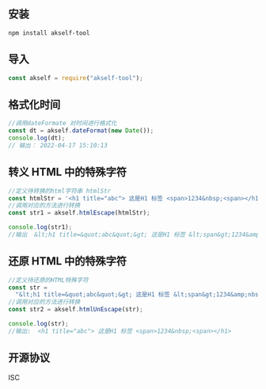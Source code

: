 ## 安装

```
npm install akself-tool

```

## 导入

```js
const akself = require("akself-tool");
```

## 格式化时间

```js
//调用dateFormate 对时间进行格式化
const dt = akself.dateFormat(new Date());
console.log(dt);
// 输出： 2022-04-17 15:10:13
```

## 转义 HTML 中的特殊字符

```js
//定义待转换的html字符串 htmlStr
const htmlStr = '<h1 title="abc"> 这是H1 标签 <span>1234&nbsp;<span></h1>';
//调用对应的方法进行转换
const str1 = akself.htmlEscape(htmlStr);

console.log(str1);
//输出  &lt;h1 title=&quot;abc&quot;&gt; 这是H1 标签 &lt;span&gt;1234&amp;nbsp;&lt;span&gt;&lt;/h1&gt;
```

## 还原 HTML 中的特殊字符

```js
//定义待还原的HTML特殊字符
const str =
  "&lt;h1 title=&quot;abc&quot;&gt; 这是H1 标签 &lt;span&gt;1234&amp;nbsp;&lt;span&gt;&lt;/h1&gt;";
//调用对应的方法进行转换
const str2 = akself.htmlUnEscape(str);

console.log(str);
//输出:  <h1 title="abc"> 这是H1 标签 <span>1234&nbsp;<span></h1>
```

## 开源协议

ISC

